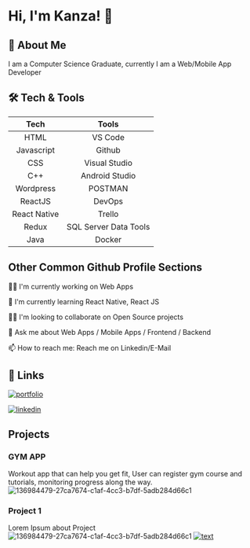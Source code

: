 
# Hi, I'm Kanza! 👋


## 🚀 About Me

I am a Computer Science Graduate, 
currently I am a Web/Mobile App Developer
## 🛠 Tech & Tools

<div align="center">

|Tech|Tools|
|:--:|:--:|
|HTML|VS Code|
|Javascript|Github|
|CSS|Visual Studio|
|C++|Android Studio|
|Wordpress|POSTMAN|
|ReactJS|DevOps|
|React Native|Trello|
|Redux|SQL Server Data Tools|
|Java|Docker|

</div>


## Other Common Github Profile Sections

👩‍💻 I'm currently working on Web Apps

🧠 I'm currently learning React Native, React JS

👯‍♀️ I'm looking to collaborate on Open Source projects

💬 Ask me about Web Apps / Mobile Apps / Frontend / Backend

📫 How to reach me: Reach me on Linkedin/E-Mail


## 🔗 Links

[![portfolio](https://img.shields.io/badge/my_portfolio-000?style=for-the-badge&logo=ko-fi&logoColor=white)](https://www.github.com/kanza-shahid-dev/)
       
[![linkedin](https://img.shields.io/badge/linkedin-0A66C2?style=for-the-badge&logo=linkedin&logoColor=white)](https://www.linkedin.com/in/kanza-shahid-13570a1ab/)

## Projects

### GYM APP

Workout app that can help you get fit, User can register gym course and tutorials, monitoring progress along the way.
![136984479-27ca7674-c1af-4cc3-b7df-5adb284d66c1](https://user-images.githubusercontent.com/90906602/165292063-32029040-5025-4b73-984e-68ee0ad26b22.png)


### Project 1

Lorem Ipsum about Project
![136984479-27ca7674-c1af-4cc3-b7df-5adb284d66c1](https://user-images.githubusercontent.com/90906602/165292063-32029040-5025-4b73-984e-68ee0ad26b22.png)
[![text](https://img-link/)](https://link-on-click)
